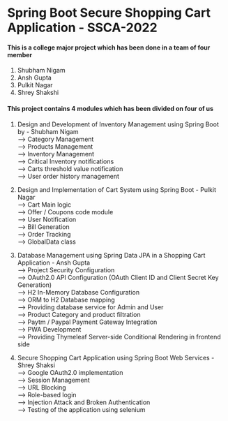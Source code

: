 # Spring Boot Secure Shopping Cart Application - SSCA-2022
#### This is a college major project which has been done in a team of four member
 1) Shubham Nigam 
 2) Ansh Gupta
 3) Pulkit Nagar
 4) Shrey Shakshi

#### This project contains 4 modules which has been divided on four of us
1) Design and Development of Inventory Management using Spring Boot by - Shubham Nigam <br>
    --> Category Management <br>
    --> Products Management <br>
    --> Inventory Management <br>
    --> Critical Inventory notifications <br>
    --> Carts threshold value notification <br>
    --> User order history management <br>
 
2) Design and Implementation of Cart System using Spring Boot - Pulkit Nagar <br>
    --> Cart Main logic <br>
    --> Offer / Coupons code module <br>
    --> User Notification <br>
    --> Bill Generation <br>
    --> Order Tracking <br>
    --> GlobalData class <br>

3) Database Management using Spring Data JPA in a Shopping Cart Application - Ansh Gupta<br>
    --> Project Security Configuration <br>
    --> OAuth2.0 API Configuration (OAuth Client ID and Client Secret Key Generation) <br>
    --> H2 In-Memory Database Configuration <br>
    --> ORM to H2 Database mapping <br>
    --> Providing database service for Admin and User <br>
    --> Product Category and product filtration <br>
    --> Paytm / Paypal Payment Gateway Integration <br>
    --> PWA Development <br>
    --> Providing Thymeleaf Server-side Conditional Rendering in frontend side <br>

4) Secure Shopping Cart Application using Spring Boot Web Services - Shrey Shaksi <br>
    --> Google OAuth2.0 implementation <br>
    --> Session Management <br>
    --> URL Blocking <br>
    --> Role-based login <br>
    --> Injection Attack and Broken Authentication <br>
    --> Testing of the application using selenium <br>


